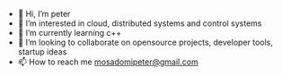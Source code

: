 - 👋 Hi, I’m peter
- 👀 I’m interested in cloud, distributed systems and control systems
- 🌱 I’m currently learning c++
- 💞️ I’m looking to collaborate on opensource projects, developer tools, startup ideas
- 📫 How to reach me mosadomipeter@gmail.com

<!---
midepeter/midepeter is a ✨ special ✨ repository because its `README.md` (this file) appears on your GitHub profile.
You can click the Preview link to take a look at your changes.
--->
